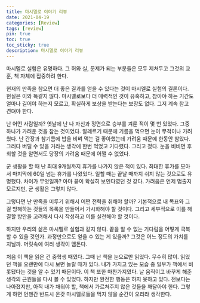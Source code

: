 ```yaml
---
title: 마시멜로 이야기 리뷰
date: 2021-04-19
categories: [Review]
tags: [review]
pin: true
toc: true
toc_sticky: true
description: 마시멜로 이야기 리뷰
---
```

마시멜로 실험은 유명하다. 그 허와 실, 문제가 되는 부분들은 모두 제쳐두고 그것의 교훈, 책 자체에 집중하려 한다.

현재의 만족을 참으면 더 좋은 결과를 얻을 수 있다는 것이 마시멜로 실험의 결론이다. 현실은 이와 똑같지 않다. 마시멜로보다 더 매력적인 것이 유혹하고, 참아야 하는 기간도 얼마나 길어야 하는지 모르고, 확실하게 보상을 받는다는 보장도 없다. 그저 계속 참고 견뎌야 한다.

난 어떤 사람일까? 옛날에 난 나 자신과 정면으로 승부를 겨룬 적이 몇 번 있었다. 그중 하나가 가려운 것을 참는 것이었다. 알레르기 때문에 기름을 먹으면 눈이 무척이나 가려웠다. 난 간장과 참기름에 밥을 비벼 먹는 걸 좋아했는데 가려움 때문에 한동안 참았다. 그러다 버틸 수 있을 거라는 생각에 한번 먹었고 기다렸다. 그리고 졌다. 눈을 비비면 후회할 것을 알면서도 당장의 가려움 때문에 어쩔 수 없었다.

군 생활을 할 때 난 최대 9개월까지 휴가를 나가지 않은 적이 있다. 최대한 휴가를 모아서 마지막에 60일 넘는 휴가를 나왔었다. 일할 때는 끝날 때까지 쉬지 않는 것으로도 유명했다. 차이가 무엇일까? 아마 끝이 확실히 보인다였던 것 같다. 가려움은 언제 멈출지 모르지만, 군 생활은 그렇지 않다.

그렇다면 난 만족을 미루기 위해서 어떤 전략을 취해야 할까? 기본적으로 내 목표와 그걸 방해하는 것들의 목록을 만들어서 가시화해야 할 것이다. 그리고 세부적으로 이를 해결할 방안을 고려해서 다시 작성하고 이를 실천해야 할 것이다.

하지만 우리의 삶은 마시멜로 실험과 같지 않다. 끝을 알 수 없는 기다림을 어떻게 극복할 수 있을 것인가. 과정만으로도 얻을 수 있는 게 있을까? 그것은 어느 정도의 가치를 지닐까. 머릿속에 여러 생각이 맴돈다.

처음 이 책을 읽은 건 중학생 때였다. 그때 난 책을 눈으로만 읽었다. 무수히 많이. 읽었던 책을 오랜만에 다시 보면 놀랄 때가 있다. 내가 가지고 있는 모습 중 일부가 책에서 비롯됐다는 것을 알 수 있기 때문이다. 이 책 또한 마찬가지였다. 날 움직이고 바꾸게 해준 생각의 근원들을 다시 볼 수 있었다. 하지만 완전한 행동은 하지 못하고 있다. 전보다는 나아졌지만, 아직 내가 채워야 할, 책에서 가르쳐주지 않은 것들을 깨달아야 한다. 그렇게 하면 언젠간 반드시 온갖 마시멜로들을 먹지 않을 순간이 오리라 생각한다.